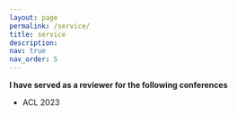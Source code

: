```yaml
---
layout: page
permalink: /service/
title: service
description: 
nav: true
nav_order: 5
---
```


**I have served as a reviewer for the following conferences**

- ACL 2023

<!-- For now, this page is assumed to be a static description of your courses. You can convert it to a collection similar to `_projects/` so that you can have a dedicated page for each course.

Organize your courses by years, topics, or universities, however you like! -->
